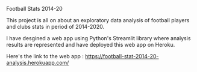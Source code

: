 
Football Stats 2014-20

This project is all on about an exploratory data analysis of football players and clubs stats in period of 2014-2020.

I have desgined a web app using Python's Streamlit library where analysis results are represented and have deployed this web app on Heroku.

Here's the link to the web app : https://football-stat-2014-20-analysis.herokuapp.com/
